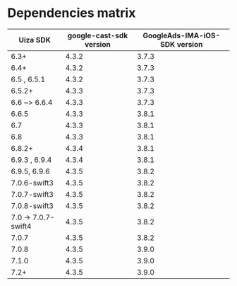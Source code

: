 # Dependencies matrix


| Uiza SDK  | google-cast-sdk version | GoogleAds-IMA-iOS-SDK version |
| ------------- | ------------- | ------------- |
| 6.3+  | 4.3.2  |  3.7.3    |
| 6.4+  | 4.3.2  |  3.7.3    |
| 6.5 , 6.5.1  | 4.3.2  |  3.7.3    |
| 6.5.2+  | 4.3.3  |  3.7.3    |
| 6.6 ~> 6.6.4  | 4.3.3  |  3.7.3    |
| 6.6.5  | 4.3.3  |  3.8.1    |
| 6.7  | 4.3.3  |  3.8.1    |
| 6.8  | 4.3.3   |  3.8.1    |
| 6.8.2+  | 4.3.4  |  3.8.1    |
| 6.9.3 , 6.9.4  | 4.3.4   |  3.8.1   |
| 6.9.5, 6.9.6  | 4.3.5  |  3.8.2    |
| 7.0.6-swift3  | 4.3.5  |  3.8.2    |
| 7.0.7-swift3  | 4.3.5  |  3.8.2    |
| 7.0.8-swift3  | 4.3.5  |  3.8.2    |
| 7.0 -> 7.0.7-swift4  | 4.3.5  |  3.8.2    |
| 7.0.7  | 4.3.5  |  3.8.2    |
| 7.0.8  | 4.3.5  |  3.9.0    |
| 7.1.0  | 4.3.5  |  3.9.0     |
| 7.2+  | 4.3.5  |  3.9.0     |